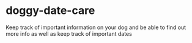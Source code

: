 # doggy-date-care
Keep track of important information on your dog and be able to find out more info as well as keep track of important dates
